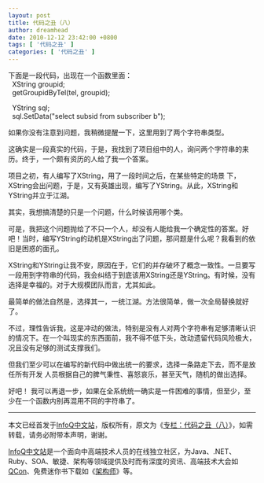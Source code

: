 ```yaml
---
layout: post
title: 代码之丑（八）
author: dreamhead
date: 2010-12-12 23:42:00 +0800
tags: [ '代码之丑' ]
categories: [ '代码之丑' ]
---
```


下面是一段代码，出现在一个函数里面：  
&nbsp;&nbsp;XString groupid;  
&nbsp;&nbsp;getGroupidByTel(tel, groupid);  
  
&nbsp;&nbsp;YString sql;  
&nbsp;&nbsp;sql.SetData("select subsid from subscriber b");  
  
如果你没有注意到问题，我稍微提醒一下，这里用到了两个字符串类型。  
  
这确实是一段真实的代码，于是，我找到了项目组中的人，询问两个字符串的来历。终于，一个颇有资历的人给了我一个答案。  
  
项目之初，有人编写了XString，用了一段时间之后，在某些特定的场景 下，XString会出问题，于是，又有英雄出现，编写了YString。从此，XString和YString并立于江湖。  
  
其实，我想搞清楚的只是一个问题，什么时候该用哪个类。  
  
可是，我把这个问题抛给了不只一个人，却没有人能给我一个确定性的答案。好吧！当时，编写YString的动机是XString出了问题，那问题是什么呢？我看到的依旧是困惑的面孔。  
  
XString和YString让我不安，原因在于，它们的并存破坏了概念一致性。一旦要写一段用到字符串的代码，我会纠结于到底该用XString还是YString。有时候，没有选择是幸福的。对于大规模团队而言，尤其如此。  
  
最简单的做法自然是，选择其一，一统江湖。方法很简单，做一次全局替换就好了。  
  
不过，理性告诉我，这是冲动的做法，特别是没有人对两个字符串有足够清晰认识的情况下。在一个叫现实的东西面前，我不得不低下头，改动遗留代码风险极大，况且没有足够的测试支撑我们。  
  
但我们至少可以在编写的新代码中做出统一的要求，选择一条路走下去，而不是放任所有开发 人员根据自己的脾气秉性、喜怒哀乐，甚至天气，随机的做出选择。  
  
好吧！ 我可以再退一步，如果在全系统统一确实是一件困难的事情，但至少，至少在一个函数内别再混用不同的字符串了。

* * *

本文已经首发于[InfoQ中文站](http://www.infoq.com/cn)，版权所有，原文为《[专栏：代码之丑（八）](http://www.infoq.com/cn/news/2010/12/ugly-code-8)》，如需转载，请务必附带本声明，谢谢。

[InfoQ中文站](http://www.infoq.com/cn)是一个面向中高端技术人员的在线独立社区，为Java、.NET、Ruby、SOA、敏捷、架构等领域提供及时而有深度的资讯、高端技术大会如[QCon](http://www.qconbeijing.com/)、免费迷你书下载如《[架构师](http://www.infoq.com/cn/architect)》等。


